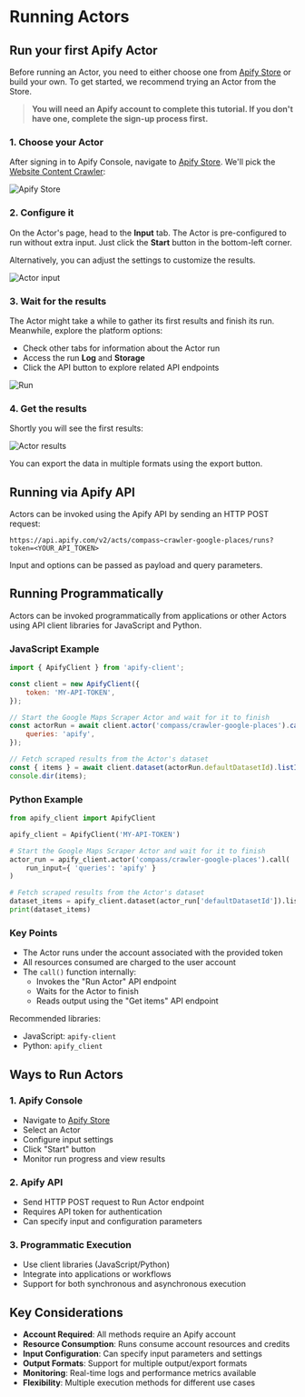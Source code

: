 # Running Actors

## Run your first Apify Actor

Before running an Actor, you need to either choose one from [Apify Store](https://apify.com/store) or build your own. To get started, we recommend trying an Actor from the Store.

> **You will need an Apify account to complete this tutorial. If you don't have one, complete the sign-up process first.**

### 1. Choose your Actor

After signing in to Apify Console, navigate to [Apify Store](https://console.apify.com/store). We'll pick the [Website Content Crawler](https://console.apify.com/actors/aYG0l9s7dbB7j3gbS/information/version-0/readme):

![Apify Store](/assets/images/store-5b5e59758034626dd92a45735c138c20.png)

### 2. Configure it

On the Actor's page, head to the **Input** tab. The Actor is pre-configured to run without extra input. Just click the **Start** button in the bottom-left corner.

Alternatively, you can adjust the settings to customize the results.

![Actor input](/assets/images/apify-input-eeec3989b5a1ed4bb84e06982e6b3068.png)

### 3. Wait for the results

The Actor might take a while to gather its first results and finish its run. Meanwhile, explore the platform options:

- Check other tabs for information about the Actor run
- Access the run **Log** and **Storage**
- Click the API button to explore related API endpoints

![Run](/assets/images/actor-run-bcbc9356dd02906cacd7a09cd6f18528.png)

### 4. Get the results

Shortly you will see the first results:

![Actor results](/assets/images/actor-results-6fc04e56f4a4032e667613502a151137.png)

You can export the data in multiple formats using the export button.

## Running via Apify API

Actors can be invoked using the Apify API by sending an HTTP POST request:

```
https://api.apify.com/v2/acts/compass~crawler-google-places/runs?token=<YOUR_API_TOKEN>
```

Input and options can be passed as payload and query parameters.

## Running Programmatically

Actors can be invoked programmatically from applications or other Actors using API client libraries for JavaScript and Python.

### JavaScript Example

```javascript
import { ApifyClient } from 'apify-client';

const client = new ApifyClient({
    token: 'MY-API-TOKEN',
});

// Start the Google Maps Scraper Actor and wait for it to finish
const actorRun = await client.actor('compass/crawler-google-places').call({
    queries: 'apify',
});

// Fetch scraped results from the Actor's dataset
const { items } = await client.dataset(actorRun.defaultDatasetId).listItems();
console.dir(items);
```

### Python Example

```python
from apify_client import ApifyClient

apify_client = ApifyClient('MY-API-TOKEN')

# Start the Google Maps Scraper Actor and wait for it to finish
actor_run = apify_client.actor('compass/crawler-google-places').call(
    run_input={ 'queries': 'apify' }
)

# Fetch scraped results from the Actor's dataset
dataset_items = apify_client.dataset(actor_run['defaultDatasetId']).list_items().items
print(dataset_items)
```

### Key Points

- The Actor runs under the account associated with the provided token
- All resources consumed are charged to the user account
- The `call()` function internally:
  - Invokes the "Run Actor" API endpoint
  - Waits for the Actor to finish
  - Reads output using the "Get items" API endpoint

Recommended libraries:
- JavaScript: `apify-client`
- Python: `apify_client`

## Ways to Run Actors

### 1. Apify Console
- Navigate to [Apify Store](https://console.apify.com/store)
- Select an Actor
- Configure input settings
- Click "Start" button
- Monitor run progress and view results

### 2. Apify API
- Send HTTP POST request to Run Actor endpoint
- Requires API token for authentication
- Can specify input and configuration parameters

### 3. Programmatic Execution
- Use client libraries (JavaScript/Python)
- Integrate into applications or workflows
- Support for both synchronous and asynchronous execution

## Key Considerations

- **Account Required**: All methods require an Apify account
- **Resource Consumption**: Runs consume account resources and credits
- **Input Configuration**: Can specify input parameters and settings
- **Output Formats**: Support for multiple output/export formats
- **Monitoring**: Real-time logs and performance metrics available
- **Flexibility**: Multiple execution methods for different use cases